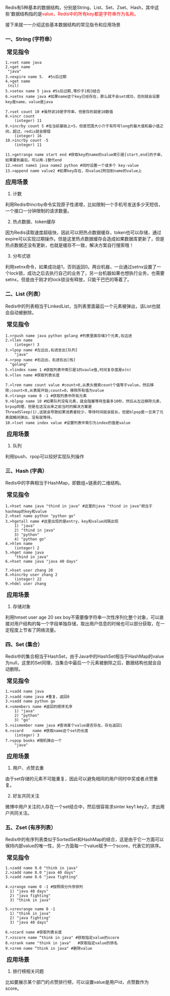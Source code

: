 Redis有5种基本的数据结构，分别是String、List、Set、Zset、Hash，其中这些'数据结构指的是<font color=red>value，Redis中的所有key都是字符串作为名称。</font>

接下来就一一介绍这些基本数据结构的常见指令和应用场景

### 一、String (字符串）

​	<font size=4>**常见指令**</font>

```
1.>set name java
2.>get name 
 "java"
3.>expire name 5.  #5s后过期
4.>get name 
 (nil)
5.>setex name 5 java #5s后过期,等价于1和3结合
6.>setnx name java #如果name这个key已经存在，那么就不会set成功，否则就会设置key是name，value是java

7.>set count 10 #虽然说10是字符串，但是存的就是10数值
8.>incr count
	(integer) 11
9.>incrby count 5 #在当前基础上+5，但是范围大小介于有符号long的最大值和最小值之间，超过，redis就会报错
	(integer) 16
10.>incrby count -5
	(integer) 11
	
11.>getrange name start end #获取key的name的value索引是[start,end]的子串，如果要到最后，可以用-1替代end
12.>mset name1 java name2 python #同时设置一个或多个 key-value
13.>append name value2 #如果key存在，将value2附加到name的value上
```

<font size=4>**应用场景**</font>

1. 计数

利用Redis中incrby命令实现原子性递增，比如限制一个手机号发送多少天短信，一个接口一分钟限制的请求数量。

2. 热点数据、token缓存

因为Redis读取速度超级快，因此可以把热点数据缓存，token也可以存储，通过expire可以实现过期操作。但是这里热点数据缓存会造成如果数据库更新了，但是热点数据还没有更新，也就是缓存不一致，解决方案自行搜索哦！

3. 分布式锁

利用setnx命令，如果成功是1，否则返回0。两台机器，一台通过setnx设置了一个lock锁，成功之后去执行自己的业务了，另一台机器如果也想执行业务，也需要setnx，但是由于刚才的lock锁没有释放，只能干巴巴的等着了。

### 二、List (列表）

Redis中的列表相当于LinkedList，当列表里面最后一个元素被弹出，该List也就会自动被删除。

​	<font size=4>**常见指令**</font>

```
1.>rpush name java python golang #列表里面存储3个元素,右边进
2.>llen name
	(integer) 3
3.>lpop name #左边出,右进坐出[队列]
	"java"
4.>rpop name #右边出，右进右出[栈]
  "golang"
5.>lindex name 1 #获取列表中索引是1的vaule值,时间复杂度是o(n)
6.>llen name #获取列表长度

7.>lrem name count value #count>0,从表头搜索count个值等于value，然后移除;count<0,从表尾开始;count=0，移除所有值为value
8.>lrange name 0 -1 #获取列表中所有元素
9.>blpop name 10 #如果队列没有元素，就会阻塞等待至最多10秒，然后从左边移除元素，brpop同理，但是在这没出来之前当时的解决方案是
ThreadSleep(1),这就会导致如果消费者较少，等待时间就会挺长，但是blpop是一旦来了元素就瞬间弹出，没有就等待。
10.>lset name index value #设置列表中索引为index的值是value
```

​	<font size=4>**应用场景**</font>

1. 队列

利用lpush、rpop可以较好实现队列操作

### 三、Hash (字典）

Redis中的字典相当于HashMap，即数组+链表的二维结构。

​	<font size=4>**常见指令**</font>

```
1.>hset name java "thind in java" #这里的java "thind in java"相当于hashmap的key和value
2.>hset name python "python go"
3.>hgetall name #这里出现的是entry，key和value间隔出现
	1) "java"
	2) "thind in java"
	3) "python"
	4) "python go"
4.>hlen name
	(integer) 2
5.>hget name java 
	"thind in java"
6.>hset name java "java 40 days"

7.>hset user zhang 20
8.>hincrby user zhang 2
	(integer) 22
9.>hdel user zhang
```

​	<font size=4>**应用场景**</font>

1. 存储对象

利用hmset user age 20 sex boy不需要像字符串一次性序列化整个对象，可以直接对用户结构的每一个字段单独存储，取出用户信息的时候也可以部分获取，在一定程度上节省了网络流量。

### 四、Set (集合）

Redis中的集合相当于HashSet，由于Java中的HashSet相当于HashMap的value为null，这里的Set同理，当集合中最后一个元素被删除之后，数据结构也就会自动删除。

​	<font size=4>**常见指令**</font>

```
1.>sadd name java
2.>sadd name java #重复，返回0
3.>sadd name python go
4.>smembers name #返回的顺序无序
	1) "java"
	2) "python"
	3) "go"
5.>sismember name java #查询某个value是否存在，存在返回1
6.>scard	name #获取name这个set的长度
	(integer) 3
7.>spop books #随机弹出一个
	"java"
```

​	<font size=4>**应用场景**</font>

1. 用户、点赞去重

由于set存储的元素不可能重复，因此可以避免相同的用户同时中奖或者点赞重复。

2. 好友共同关注

微博中用户关注的人存在一个set结合中，然后很容易求sinter key1 key2，求出用户共同关注。

### 五、Zset (有序列表）

Redis中的有序列表类似于SortedSet和HashMap的结合，这是由于它一方面可以保持内部value的唯一性，另一方面每一个value赋予一个score，代表它的排序。

​	<font size=4>**常见指令**</font>

```
1.>zadd name 9.0 "think in java"
2.>zadd name 8.0 "java 40 days"
3.>zadd name 8.6 "java fighting"

4.>zrange name 0 -1 #按照得分升序排列
  1) "java 40 days"
  2) "java fighting"
  3) "think in java"

5.>zrevrange name 0 -1
  1) "think in java"
  2) "java fighting"
  3) "java 40 days"

6.>zcard name #获取列表长度
7.>zscore name “think in java" #获取指定value的score
8.>zrank name "think in java"	#获取指定value的排名
9.>zrem name “think in java" #删除value
```

​	<font size=4>**应用场景**</font>

1. 排行榜相关问题

比如要展示某个部门的点赞排行榜，可以设置value是用户id，点赞数作为score。

